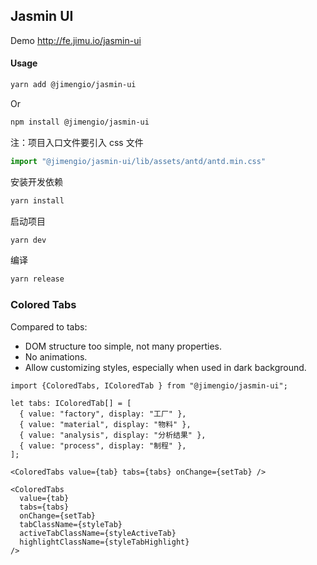 ## Jasmin UI

Demo http://fe.jimu.io/jasmin-ui

#### Usage

```bash
yarn add @jimengio/jasmin-ui
```

Or

```bash
npm install @jimengio/jasmin-ui
```

注：项目入口文件要引入 css 文件

```ts
import "@jimengio/jasmin-ui/lib/assets/antd/antd.min.css"
```

安装开发依赖

```ts
yarn install
```

启动项目

```bash
yarn dev
```

编译

```bash
yarn release
```

### Colored Tabs

Compared to tabs:

* DOM structure too simple, not many properties.
* No animations.
* Allow customizing styles, especially when used in dark background.

```tsx
import {ColoredTabs, IColoredTab } from "@jimengio/jasmin-ui";

let tabs: IColoredTab[] = [
  { value: "factory", display: "工厂" },
  { value: "material", display: "物料" },
  { value: "analysis", display: "分析结果" },
  { value: "process", display: "制程" },
];

<ColoredTabs value={tab} tabs={tabs} onChange={setTab} />

<ColoredTabs
  value={tab}
  tabs={tabs}
  onChange={setTab}
  tabClassName={styleTab}
  activeTabClassName={styleActiveTab}
  highlightClassName={styleTabHighlight}
/>
```
